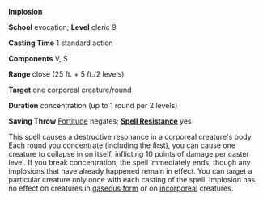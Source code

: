  **Implosion**

**School** evocation; **Level** cleric 9

**Casting Time** 1 standard action

**Components** V, S

**Range** close (25 ft. + 5 ft./2 levels)

**Target** one corporeal creature/round

**Duration** concentration (up to 1 round per 2 levels)

**Saving Throw** [Fortitude](../combat.html#_fortitude) negates; **[Spell Resistance](../glossary.html#_spell-resistance)** yes

This spell causes a destructive resonance in a corporeal creature's body. Each round you concentrate (including the first), you can cause one creature to collapse in on itself, inflicting 10 points of damage per caster level. If you break concentration, the spell immediately ends, though any implosions that have already happened remain in effect. You can target a particular creature only once with each casting of the spell. Implosion has no effect on creatures in [gaseous form](gaseousForm.html#_gaseous-form) or on [incorporeal](../glossary.html#_incorporeal) creatures.


